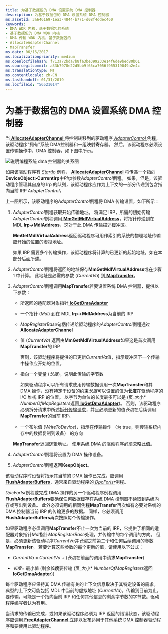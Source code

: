 ```yaml
---
title: 为基于数据包的 DMA 设置系统 DMA 控制器
description: 为基于数据包的 DMA 设置系统 DMA 控制器
ms.assetid: 3a646169-1ea3-4844-b771-d08f4ddec460
keywords:
- DMA WDK 内核，基于数据包的系统
- 基于数据包的 DMA WDK 内核
- DMA 传输 WDK 内核，基于数据包的
- AllocateAdapterChannel
- MapTransfer
ms.date: 06/16/2017
ms.localizationpriority: medium
ms.openlocfilehash: f713a72bda7b8fa3be399233e14f6de9bed80b61
ms.sourcegitcommit: a33b7978e22d5bb9f65ca7056f955319049a2e4c
ms.translationtype: MT
ms.contentlocale: zh-CN
ms.lasthandoff: 01/31/2019
ms.locfileid: "56521014"
---
```

# <a name="setting-up-the-system-dma-controller-for-packet-based-dma"></a>为基于数据包的 DMA 设置系统 DMA 控制器





当[ **AllocateAdapterChannel** ](https://msdn.microsoft.com/library/windows/hardware/ff540573)将控制转移到的驱动程序[ *AdapterControl* ](https://msdn.microsoft.com/library/windows/hardware/ff540504)例程，该驱动程序"拥有"系统 DMA控制器和一组映射寄存器。 然后，该驱动程序必须设置传输操作中，DMA 控制器，如下图中所示。

![说明编程系统 dma 控制器的关系图](images/3dmaptsf.png)

如果该驱动程序有[ *StartIo* ](https://msdn.microsoft.com/library/windows/hardware/ff563858)例程， [ **AllocateAdapterChannel** ](https://msdn.microsoft.com/library/windows/hardware/ff540573)将传递一个指向**DeviceObject&gt;CurrentIrp**中*PIrp*参数*AdapterControl*例程。 如果，但是，该驱动程序管理其自身的 Irp 的队列，该驱动程序应作为上下文的一部分传递到包含指向当前 IRP *AdapterControl*。

上一图所示，该驱动程序的*AdapterControl*例程将 DMA 传输设置，如下所示：

1.  *AdapterControl*例程获取开始传输地址。 将满足 IRP，所需的初始传输*AdapterControl*例程调用[ **MmGetMdlVirtualAddress**](https://msdn.microsoft.com/library/windows/hardware/ff554539)，将指针传递到在 MDL **Irp-&gt;MdlAddress**，这对于此 DMA 传输描述缓冲区。

    **MmGetMdlVirtualAddress**返回驱动程序可用作索引的系统的物理地址传输应开始的位置的虚拟地址。

    如果 IRP 需要多个传输操作，该驱动程序将计算的已更新的起始地址，如在本部分后面所述。

2.  *AdapterControl*例程将返回的地址保存**MmGetMdlVirtualAddress**或在步骤 1 中计算。 此地址是必需的参数 (*CurrentVa*) 到[ **MapTransfer**](https://msdn.microsoft.com/library/windows/hardware/ff554402)。

3.  *AdapterControl*例程调用**MapTransfer**若要设置系统 DMA 控制器，提供以下参数：

    -   所返回的适配器对象指针[ **IoGetDmaAdapter**](https://msdn.microsoft.com/library/windows/hardware/ff549220)

    -   一个指针 (*Mdl*) 到在 MDL **Irp-&gt;MdlAddress**为当前的 IRP

    -   *MapRegisterBase*句柄传递给驱动程序的*AdapterControl*例程通过**AllocateAdapterChannel**

    -   值 (*CurrentVa*) 返回由**MmGetMdlVirtualAddress**如果这是首次调用**MapTransfer**的 IRP

        否则，该驱动程序将提供的已更新*CurrentVa*值，指示缓冲区下一个传输中操作应开始的位置。

    -   指向一个变量 (*长度*)，说明此传输的字节数

        如果驱动程序可以所有请求使用传输数据调用一次**MapTransfer**和其 DMA 操作，没有特定于设备的约束*长度*可以设置的值为**长度**在驱动程序的 I/O 堆栈 IRP 的位置。 以字节为单位的长度最多可以是 (页\_大小\* *NumberOfMapRegisters*返回[ **IoGetDmaAdapter**](https://msdn.microsoft.com/library/windows/hardware/ff549220))。 否则，该驱动程序必须拆分请求中所述[拆分传输请求](splitting-dma-transfer-requests.md)，并且必须更新的值*长度*在后续调用**MapTransfer**的当前 IRP。

    -   一个布尔值 (*WriteToDevice*)，指示在传输操作 （为 true，则传输系统内存中的数据复制到设备） 的方向

    **MapTransfer**返回逻辑地址。 使用系统 DMA 的驱动程序必须忽略此值。

4.  *AdapterControl*例程将设置为 DMA 操作设备。

5.  *AdapterControl*例程返回**KeepObject**。

该驱动程序时设备将指示其当前的 DMA 操作已完成，应调用[ **FlushAdapterBuffers**](https://msdn.microsoft.com/library/windows/hardware/ff545917)，通常来自驱动程序的[ *DpcForIsr*](https://msdn.microsoft.com/library/windows/hardware/ff544079)例程。

*DpcForIsr*例程或完成 DMA 操作的另一个驱动程序例程调用**FlushAdapterBuffers**要确保任何数据缓存在系统 DMA 控制器不读取到系统内存或写出到设备。 此外必须调用的相同例程**MapTransfer**再次如有必要对系统的 DMA 控制器当前 IRP 的传输更多的数据。 同样，它必须调用**FlushAdapterBuffers**再次按照每个传输操作。

如果驱动程序必须调用**MapTransfer**不止一次为当前的 IRP，它提供了相同的适配器对象指针*Mdl*指针*MapRegisterBase*处理，并传输中的每个调用的方向。 但是，必须更新该驱动程序*CurrentVa*并*长度*之前第二个和任何后续调用的参数**MapTransfer**。 若要计算这些参数的每个更新的值，请使用以下公式：

-   *CurrentVa* = *CurrentVa* + (*长度*在前面的调用中请求**MapTransfer**)

-   *长度*= 最小值 (剩余**长度**要传输 (页\_大小\* *NumberOfMapRegisters*返回**IoGetDmaAdapter**))

每个驱动程序应保持其 DMA 传输有关的上下文信息取决于其特定设备的需求。 典型的上下文可能包括 MDL 中当前的虚拟地址 (*CurrentVa*)，传输到目前为止，要传输，可能是一个指向当前 IRP 和任何其他信息的剩余字节数的字节数。驱动程序编写者认为有用。

当请求的传输已完成，或如果该驱动程序必须为 IRP 返回的错误状态，该驱动程序应调用[ **FreeAdapterChannel** ](https://msdn.microsoft.com/library/windows/hardware/ff546507)立即以发布适用于其他系统 DMA 控制器驱动程序和要使用此驱动程序。

 

 




